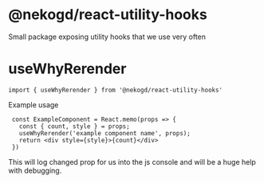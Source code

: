 # @nekogd/react-utility-hooks

Small package exposing utility hooks that we use very often

# useWhyRerender

```
import { useWhyRerender } from '@nekogd/react-utility-hooks'
```

Example usage

```
 const ExampleComponent = React.memo(props => {
   const { count, style } = props;
   useWhyRerender('example component name', props);
   return <div style={style}>{count}</div>
 })
 ```

 This will log changed prop for us into the js console and will be a huge help with debugging. 
 